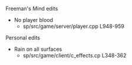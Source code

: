 Freeman's Mind edits
* No player blood
  *  sp/src/game/server/player.cpp L948-959

Personal edits
* Rain on all surfaces
  * sp/src/game/client/c_effects.cp L348-362
